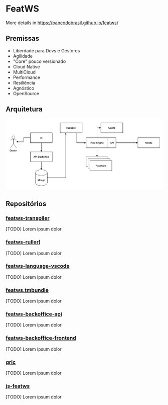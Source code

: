 # FeatWS

More details in https://bancodobrasil.github.io/featws/

## Premissas

- Liberdade para Devs e Gestores
- Agilidade
- "Core" pouco versionado
- Cloud Native
- MultiCloud
- Performance
- Resiliência
- Agnóstico
- OpenSource

## Arquitetura

![Arquitetura](featws-arquitetura.png)

## Repositórios

### [featws-transpiler](https://github.com/bancodobrasil/featws-transpiler) 

[TODO] Lorem ipsum dolor

### [featws-ruller](https://github.com/bancodobrasil/featws-ruller)) 

[TODO] Lorem ipsum dolor

### [featws-language-vscode](https://github.com/bancodobrasil/featws-language-vscode) 

[TODO] Lorem ipsum dolor

### [featws.tmbundle](https://github.com/bancodobrasil/featws.tmbundle) 

[TODO] Lorem ipsum dolor

### [featws-backoffice-api](https://github.com/bancodobrasil/featws-backoffice-api) 

[TODO] Lorem ipsum dolor

### [featws-backoffice-frontend](https://github.com/bancodobrasil/featws-backoffice-frontend) 

[TODO] Lorem ipsum dolor

### [grlc](https://github.com/bancodobrasil/grlc) 

[TODO] Lorem ipsum dolor

### [js-featws](https://github.com/bancodobrasil/js-featws) 

[TODO] Lorem ipsum dolor


